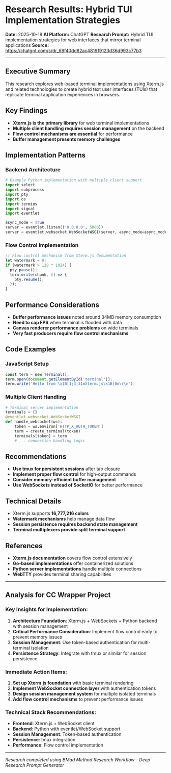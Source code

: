 # Research Results: Hybrid TUI Implementation Strategies

**Date:** 2025-10-18 **AI Platform:** ChatGPT **Research Prompt:** Hybrid TUI
implementation strategies for web interfaces that mirror terminal applications
**Source:** https://chatgpt.com/s/dr_68f40dd82ac481919123d36d993c77b3

---

## Executive Summary

This research explores web-based terminal implementations using Xterm.js and
related technologies to create hybrid text user interfaces (TUIs) that replicate
terminal application experiences in browsers.

## Key Findings

- **Xterm.js is the primary library** for web terminal implementations
- **Multiple client handling requires session management** on the backend
- **Flow control mechanisms are essential** for performance
- **Buffer management presents memory challenges**

## Implementation Patterns

### Backend Architecture

```python
# Example Python implementation with multiple client support
import select
import subprocess
import pty
import os
import termios
import signal
import eventlet

async_mode = True
server = eventlet.listen(('0.0.0.0', 5000))
server = eventlet.websocket.WebSocketWSGI(server, async_mode=async_mode)
```

### Flow Control Implementation

```javascript
// Flow control mechanism from Xterm.js documentation
let watermark = 0;
if (watermark > 128 * 1024) {
  pty.pause();
  term.write(chunk, () => {
    pty.resume();
  });
}
```

## Performance Considerations

- **Buffer performance issues** noted around 34MB memory consumption
- **Need to cap FPS** when terminal is flooded with data
- **Canvas renderer performance problems** on wide terminals
- **Very fast producers require flow control mechanisms**

## Code Examples

### JavaScript Setup

```javascript
const term = new Terminal();
term.open(document.getElementById('terminal'));
term.write('Hello from \x1B[1;3;31mXterm.js\x1B[0m\r\n');
```

### Multiple Client Handling

```python
# Terminal server implementation
terminals = {}
@eventlet.websocket.WebSocketWSGI
def handle_websocket(ws):
    token = ws.environ['HTTP_X_AUTH_TOKEN']
    term = create_terminal(token)
    terminals[token] = term
    # ... connection handling logic
```

## Recommendations

- **Use tmux for persistent sessions** after tab closure
- **Implement proper flow control** for high-output commands
- **Consider memory-efficient buffer management**
- **Use WebSockets instead of SocketIO** for better performance

## Technical Details

- Xterm.js supports **16,777,216 colors**
- **Watermark mechanisms** help manage data flow
- **Session persistence requires backend state management**
- **Terminal multiplexers provide split terminal support**

## References

- **Xterm.js documentation** covers flow control extensively
- **Go-based implementations** offer containerized solutions
- **Python server implementations** handle multiple connections
- **WebTTY** provides terminal sharing capabilities

---

## Analysis for CC Wrapper Project

### Key Insights for Implementation:

1. **Architecture Foundation**: Xterm.js + WebSockets + Python backend with
   session management
2. **Critical Performance Consideration**: Implement flow control early to
   prevent memory issues
3. **Session Management**: Use token-based authentication for multi-terminal
   isolation
4. **Persistence Strategy**: Integrate with tmux or similar for session
   persistence

### Immediate Action Items:

1. **Set up Xterm.js foundation** with basic terminal rendering
2. **Implement WebSocket connection layer** with authentication tokens
3. **Design session management system** for multiple isolated terminals
4. **Add flow control mechanisms** to prevent performance issues

### Technical Stack Recommendations:

- **Frontend**: Xterm.js + WebSocket client
- **Backend**: Python with eventlet/WebSocket support
- **Session Management**: Token-based authentication
- **Persistence**: tmux integration
- **Performance**: Flow control implementation

---

_Research completed using BMad Method Research Workflow - Deep Research Prompt
Generator_

